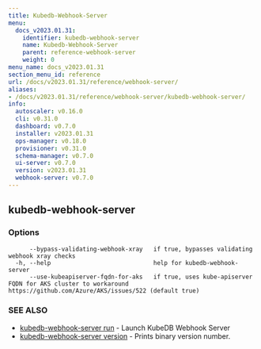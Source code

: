 ```yaml
---
title: Kubedb-Webhook-Server
menu:
  docs_v2023.01.31:
    identifier: kubedb-webhook-server
    name: Kubedb-Webhook-Server
    parent: reference-webhook-server
    weight: 0
menu_name: docs_v2023.01.31
section_menu_id: reference
url: /docs/v2023.01.31/reference/webhook-server/
aliases:
- /docs/v2023.01.31/reference/webhook-server/kubedb-webhook-server/
info:
  autoscaler: v0.16.0
  cli: v0.31.0
  dashboard: v0.7.0
  installer: v2023.01.31
  ops-manager: v0.18.0
  provisioner: v0.31.0
  schema-manager: v0.7.0
  ui-server: v0.7.0
  version: v2023.01.31
  webhook-server: v0.7.0
---
```


## kubedb-webhook-server



### Options

```
      --bypass-validating-webhook-xray   if true, bypasses validating webhook xray checks
  -h, --help                             help for kubedb-webhook-server
      --use-kubeapiserver-fqdn-for-aks   if true, uses kube-apiserver FQDN for AKS cluster to workaround https://github.com/Azure/AKS/issues/522 (default true)
```

### SEE ALSO

* [kubedb-webhook-server run](/docs/v2023.01.31/reference/webhook-server/kubedb-webhook-server_run)	 - Launch KubeDB Webhook Server
* [kubedb-webhook-server version](/docs/v2023.01.31/reference/webhook-server/kubedb-webhook-server_version)	 - Prints binary version number.

